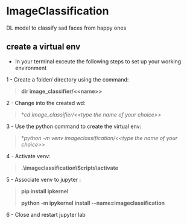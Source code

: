 # ImageClassification
DL model to classify sad faces from happy ones

## create a virtual env 

- In your terminal exceute the following steps to set up your working environment

1 - Create a folder/ directory using the command:

  >**dir image_classifier/\<\<name\>\>**

2 - Change into the created wd:
  
  >**cd image_classifier/\<\<type the name of your choice\>\>*

3 - Use the python command to create the virtual env:
  
  >**python -m venv imageclassification/\<\<type the name of your choice>>*
  
4 - Activate venv: 

  >**.\imageclassification\Scripts\activate**

5 - Associate venv to jupyter : 

  >**pip install ipkernel** 
  > 
  >**python -m ipykernel install --name=imageclassification**

6 - Close and restart jupyter lab 


